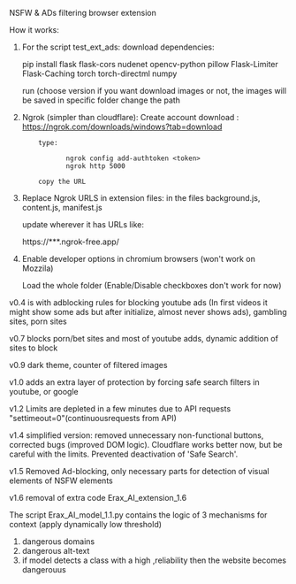 NSFW & ADs filtering browser extension



How it works:

1) For the script test_ext_ads:
     download dependencies: 
	
	pip install flask flask-cors nudenet opencv-python pillow Flask-Limiter Flask-Caching torch torch-directml numpy
     
	 run (choose version if you want download images or not, the images will be saved in specific folder change the path
   
2) Ngrok (simpler than cloudflare):
          Create account
          download : https://ngrok.com/downloads/windows?tab=download

           type:

                  ngrok config add-authtoken <token>
                  ngrok http 5000

           copy the URL
   
4) Replace Ngrok URLS in extension files: in the files background.js, content.js, manifest.js

   update wherever it has URLs like:
	
	 https://***.ngrok-free.app/

5) Enable developer options in chromium browsers (won't work on Mozzila)

   Load the whole folder (Enable/Disable checkboxes don't work for now)




 
 
 v0.4 is with adblocking rules for blocking youtube ads (In first videos it might show some ads but after initialize, almost never shows ads), gambling sites, porn sites


v0.7 blocks porn/bet sites and most of youtube adds, dynamic addition of sites to block


v0.9 dark theme, counter of filtered images

v1.0 adds an extra layer of protection by forcing safe search filters in youtube, or google



v1.2 Limits are depleted in a few minutes due to API requests 
"settimeout=0"(continuousrequests from API) 



v1.4 simplified version: removed unnecessary non-functional buttons, corrected bugs (improved DOM logic). Cloudflare works better now, but be careful with the limits. Prevented deactivation of 'Safe Search'.


v1.5 Removed Ad-blocking, only necessary parts for detection of visual elements of NSFW elements


v1.6 removal of extra code Erax_AI_extension_1.6

The script Erax_AI_model_1.1.py contains the logic of 3 mechanisms for context (apply dynamically low threshold)

1) dangerous domains
2) dangerous alt-text
3) if model detects a class with a high ,reliability then the website becomes dangerouus
